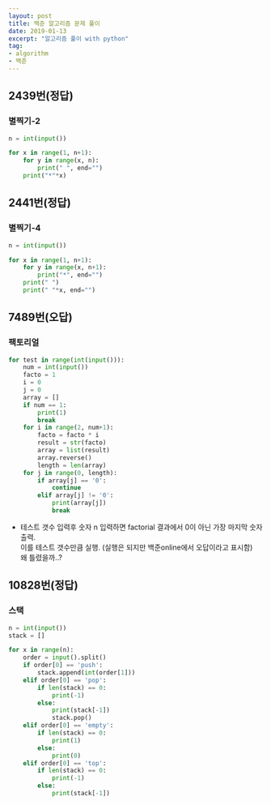 ```yaml
---
layout: post
title: 백준 알고리즘 문제 풀이
date: 2019-01-13
excerpt: "알고리즘 풀이 with python"
tag:
- algorithm
- 백준
---
```


## 2439번(정답) 
### 별찍기-2
```python
n = int(input())

for x in range(1, n+1):
	for y in range(x, n):
		print(" ", end="")
	print("*"*x)
```

## 2441번(정답)
### 별찍기-4
```python
n = int(input())

for x in range(1, n+1):
	for y in range(x, n+1):
		print("*", end="")
	print(" ")
	print(" "*x, end="")
```

## 7489번(오답)
### 팩토리얼
```python
for test in range(int(input())):
	num = int(input())
	facto = 1
	i = 0
	j = 0
	array = []
	if num == 1:
		print(1)
		break
	for i in range(2, num+1):
		facto = facto * i
		result = str(facto)
		array = list(result)
		array.reverse()
		length = len(array)
	for j in range(0, length):
		if array[j] == '0':
			continue
		elif array[j] != '0':
			print(array[j])
			break
```
* 테스트 갯수 입력후 숫자 n 입력하면 factorial 결과에서 0이 아닌 가장 마지막 숫자 출력.<br> 
  이를 테스트 갯수만큼 실행. (실행은 되지만 백준online에서 오답이라고 표시함)<br>
  왜 틀렸을까..?

## 10828번(정답)
### 스택
```python
n = int(input())
stack = []

for x in range(n):
	order = input().split()
	if order[0] == 'push':
		stack.append(int(order[1]))
	elif order[0] == 'pop':
		if len(stack) == 0:
			print(-1)
		else:
			print(stack[-1])
			stack.pop()
	elif order[0] == 'empty':
		if len(stack) == 0:
			print(1)
		else:
			print(0)
	elif order[0] == 'top':
		if len(stack) == 0:
			print(-1)
		else:
			print(stack[-1])
```


